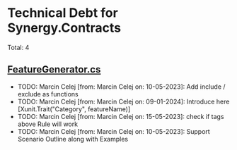 ﻿# Technical Debt for Synergy.Contracts

Total: 4

## [FeatureGenerator.cs](../../../Synergy.Behaviours.Testing/FeatureGenerator.cs)
- TODO: Marcin Celej [from: Marcin Celej on: 10-05-2023]: Add include / exclude as functions
- TODO: Marcin Celej [from: Marcin Celej on: 09-01-2024]: Introduce here [Xunit.Trait("Category", featureName)]
- TODO: Marcin Celej [from: Marcin Celej on: 15-05-2023]: check if tags above Rule will work
- TODO: Marcin Celej [from: Marcin Celej on: 10-05-2023]: Support Scenario Outline along with Examples
